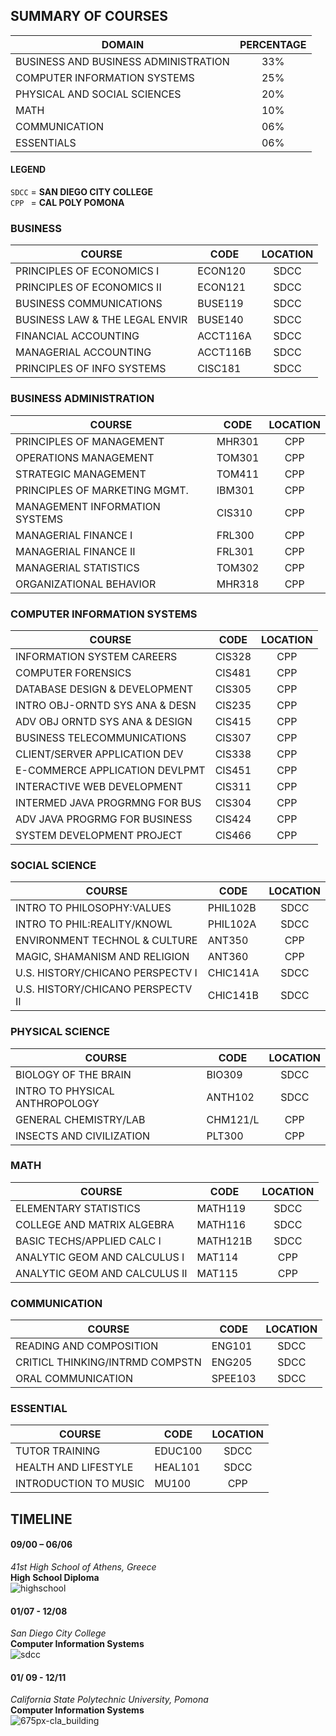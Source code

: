 ## SUMMARY OF COURSES 

| DOMAIN        | PERCENTAGE           |
| ------------- |:-------------:|
| BUSINESS AND BUSINESS ADMINISTRATION      | 33% |
| COMPUTER INFORMATION SYSTEMS      | 25%      |
| PHYSICAL AND SOCIAL SCIENCES | 20%      |
| MATH | 10%      |
| COMMUNICATION | 06%      |
| ESSENTIALS | 06%      |

#### LEGEND
`SDCC` = **SAN DIEGO CITY COLLEGE**<br>
`CPP `  = **CAL POLY POMONA**<br>

### BUSINESS 
| COURSE        | CODE           | LOCATION  |
| ------------- |-------------| :-----:|
| PRINCIPLES OF ECONOMICS I     | ECON120 | SDCC |
| PRINCIPLES OF ECONOMICS II    | ECON121 |   SDCC  |
| BUSINESS COMMUNICATIONS  | BUSE119 |    SDCC |
| BUSINESS LAW & THE LEGAL ENVIR | BUSE140 | SDCC |
| FINANCIAL ACCOUNTING     | ACCT116A      |  SDCC |
| MANAGERIAL ACCOUNTING  | ACCT116B     |   SDCC |
| PRINCIPLES OF INFO SYSTEMS      | CISC181 | SDCC |

### BUSINESS ADMINISTRATION 
| COURSE        | CODE           | LOCATION  |
| ------------- |-------------| :-----:|
| PRINCIPLES OF MANAGEMENT     | MHR301 | CPP |
| OPERATIONS MANAGEMENT    | TOM301 |  CPP   |
| STRATEGIC MANAGEMENT  | TOM411 |    CPP  |
| PRINCIPLES OF MARKETING MGMT. | IBM301 | CPP |
| MANAGEMENT INFORMATION SYSTEMS     | CIS310      |  CPP |
| MANAGERIAL FINANCE I  | FRL300     |   CPP |
| MANAGERIAL FINANCE II     | FRL301 | CPP |
| MANAGERIAL STATISTICS     | TOM302 | CPP |
| ORGANIZATIONAL BEHAVIOR   | MHR318 | CPP |

### COMPUTER INFORMATION SYSTEMS
| COURSE        | CODE           | LOCATION  |
| ------------- |-------------| :-----:|
| INFORMATION SYSTEM CAREERS     | CIS328 | CPP |
| COMPUTER FORENSICS    | CIS481 |  CPP   |
| DATABASE DESIGN & DEVELOPMENT  | CIS305 |    CPP  |
| INTRO OBJ-ORNTD SYS ANA & DESN | CIS235 | CPP |
| ADV OBJ ORNTD SYS ANA & DESIGN     | CIS415 |  CPP |
| BUSINESS TELECOMMUNICATIONS  | CIS307     |   CPP |
| CLIENT/SERVER APPLICATION DEV     | CIS338 | CPP |
| E-COMMERCE APPLICATION DEVLPMT    | CIS451 | CPP |
| INTERACTIVE WEB DEVELOPMENT   | CIS311 | CPP |
| INTERMED JAVA PROGRMNG FOR BUS   | CIS304 | CPP |
| ADV JAVA PROGRMG FOR BUSINESS   | CIS424 | CPP |
| SYSTEM DEVELOPMENT PROJECT  | CIS466 | CPP |

### SOCIAL SCIENCE 
| COURSE        | CODE           | LOCATION  |
| ------------- |-------------| :-----:|
| INTRO TO PHILOSOPHY:VALUES    | PHIL102B | SDCC |
| INTRO TO PHIL:REALITY/KNOWL   | PHIL102A | SDCC  |
| ENVIRONMENT TECHNOL & CULTURE  | ANT350 |    CPP |
| MAGIC, SHAMANISM AND RELIGION | ANT360 | CPP |
| U.S. HISTORY/CHICANO PERSPECTV I     | CHIC141A      |  SDCC |
| U.S. HISTORY/CHICANO PERSPECTV II  | CHIC141B    |   SDCC |

### PHYSICAL SCIENCE 
| COURSE        | CODE           | LOCATION  |
| ------------- |-------------| :-----:|
| BIOLOGY OF THE BRAIN    | BIO309 | SDCC |
| INTRO TO PHYSICAL ANTHROPOLOGY   | ANTH102 | SDCC  |
| GENERAL CHEMISTRY/LAB  | CHM121/L |    CPP |
| INSECTS AND CIVILIZATION | PLT300 | CPP |

### MATH 
| COURSE        | CODE           | LOCATION  |
| ------------- |-------------| :-----:|
| ELEMENTARY STATISTICS | MATH119 | SDCC |
| COLLEGE AND MATRIX ALGEBRA | MATH116 | SDCC | 
| BASIC TECHS/APPLIED CALC I | MATH121B | SDCC |
| ANALYTIC GEOM AND CALCULUS I | MAT114 | CPP | 
| ANALYTIC GEOM AND CALCULUS II | MAT115 | CPP |

### COMMUNICATION 
| COURSE        | CODE           | LOCATION  |
| ------------- |-------------| :-----:|
| READING AND COMPOSITION | ENG101 | SDCC | 
| CRITICL THINKING/INTRMD COMPSTN | ENG205 | SDCC |
| ORAL COMMUNICATION | SPEE103 | SDCC |

### ESSENTIAL 
| COURSE        | CODE           | LOCATION  |
| ------------- |-------------| :-----:|
| TUTOR TRAINING | EDUC100 | SDCC | 
| HEALTH AND LIFESTYLE | HEAL101 | SDCC | 
| INTRODUCTION TO MUSIC | MU100 | CPP |

## TIMELINE
#### 09/00 – 06/06
*41st High School of Athens, Greece*<br>
**High School Diploma**<br>
![highschool](https://cloud.githubusercontent.com/assets/12673581/24372129/293f7d26-1357-11e7-965c-6bafac72bb28.jpg)

#### 01/07 - 12/08
*San Diego City College*<br>
**Computer Information Systems**<br>
![sdcc](https://cloud.githubusercontent.com/assets/12673581/24372273/a417024e-1357-11e7-9902-79a1af89f6a2.jpg)

#### 01/ 09 - 12/11
*California State Polytechnic University, Pomona*<br>
**Computer Information Systems**<br>
![675px-cla_building](https://cloud.githubusercontent.com/assets/12673581/24372352/e5db3f4c-1357-11e7-97ae-5d199620d02a.jpg)

